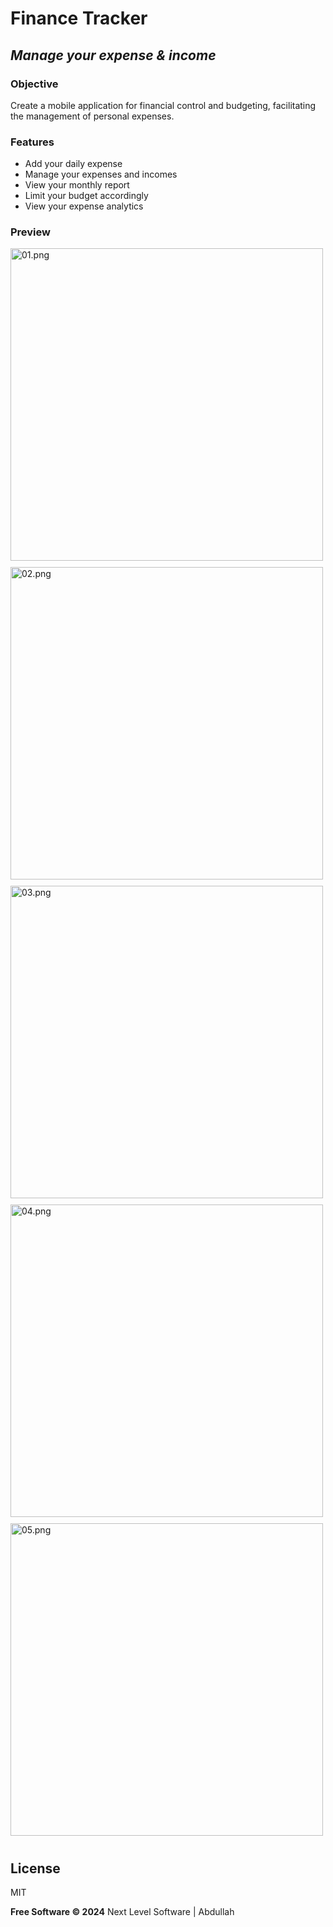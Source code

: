 # Finance Tracker
## _Manage your expense & income_

### Objective
Create a mobile application for financial control and budgeting, facilitating the management of personal expenses.

### Features

- Add your daily expense
- Manage your expenses and incomes
- View your monthly report
- Limit your budget accordingly
- View your expense analytics

### Preview

<html>
    <div style="display: flex; flex-wrap: wrap;">
      <img style="margin-right: 10px; margin-bottom: 10px;" src="https://github.com/chandabdullah/finance_tracking/blob/main/assets/images/01.png" height="500" alt="01.png"/>
      <img style="margin-right: 10px; margin-bottom: 10px;" src="https://github.com/chandabdullah/finance_tracking/blob/main/assets/images/02.png" height="500" alt="02.png"/>
      <img style="margin-right: 10px; margin-bottom: 10px;" src="https://github.com/chandabdullah/finance_tracking/blob/main/assets/images/03.png" height="500" alt="03.png"/>
      <img style="margin-right: 10px; margin-bottom: 10px;" src="https://github.com/chandabdullah/finance_tracking/blob/main/assets/images/04.png" height="500" alt="04.png"/>
      <img style="margin-right: 10px; margin-bottom: 10px;" src="https://github.com/chandabdullah/finance_tracking/blob/main/assets/images/05.png" height="500" alt="05.png"/>
    </div>
</html>

## License

MIT

**Free Software © 2024**
Next Level Software | Abdullah
